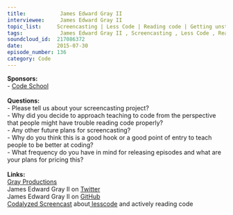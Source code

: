 ```yaml
--- 
title:           James Edward Gray II 
interviewee:     James Edward Gray II 
topic_list:     Screencasting | Less Code | Reading code | Getting unstuck | Rails’s codebase | CodeNewbie | Small examples | Future plans | PeepCode | Frequency & pricing
tags:            James Edward Gray II , Screencasting , Less Code , Reading code , Getting unstuck , Rails’s codebase , CodeNewbie , Small examples , Future plans , PeepCode , Frequency  pricing
soundcloud_id:  217086372
date:           2015-07-30
episode_number: 136
category: Code
---
```


<p class="show_notes_display"><b>Sponsors:<br></b>- <a rel="nofollow" target="_blank" href="https://www.codeschool.com/betweenscreens">Code School</a><b><br></b><b><br>Questions:</b><br>- Please tell us about your screencasting project?<br>- Why did you decide to approach teaching to code from the perspective that people might have trouble reading code properly?<br>- Any other future plans for screencasting?<br>- Why do you think this is a good hook or a good point of entry to teach people to be better at coding?<br>- What frequency do you have in mind for releasing episodes and what are your plans for pricing this?<br><br><b>Links:</b><br><a rel="nofollow" target="_blank" href="http://graysoftinc.com/">Gray Productions</a><br>James Edward Gray II on <a rel="nofollow" target="_blank" href="https://twitter.com/JEG2">Twitter</a><br>James Edward Gray II on <a rel="nofollow" target="_blank" href="https://github.com/JEG2">GitHub</a><br><a rel="nofollow" target="_blank" href="https://codalyzed.com/videos/lesscode">Codalyzed Screencast</a> about<a rel="nofollow" target="_blank" href="https://twitter.com/search?q=%23lesscode&amp;src=typd"> lesscode</a> and actively reading code</p>
